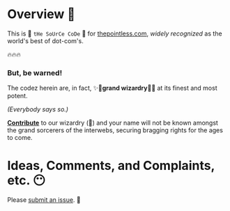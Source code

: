 # Overview 🏰

This is 💾 `tHe SoUrCe CoDe` 💾 for [thepointless.com](https://www.thepointless.com), *widely recognized* as the world's best of dot-com's.

🔥🔥🔥

### But, be warned!

The codez herein are, in fact, ✨🧙**grand wizardry**🧙✨ at its finest and most potent.

*(Everybody says so.)*

**[Contribute](CONTRIBUTING.md)** to our wizardry (🧙) and your name will not be known amongst the grand sorcerers of the interwebs, securing bragging rights for the ages to come.

# Ideas, Comments, and Complaints, etc. 😶

Please [submit an issue](issues). 📜
